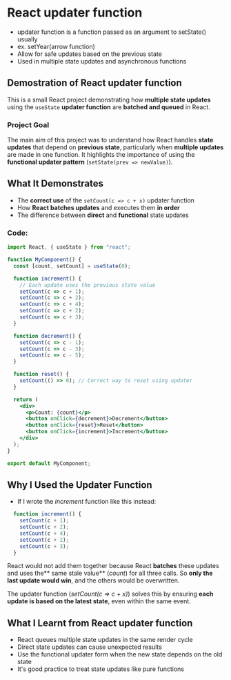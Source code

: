 # React updater function
- updater function is a function passed as an argument to setState() usually
- ex. setYear(arrow function)
- Allow for safe updates based on the previous state
- Used in multiple state updates and asynchronous functions

## Demostration of React updater function

This is a small React project demonstrating how **multiple state updates** using the `useState` **updater function** are **batched and queued** in React.

### Project Goal

The main aim of this project was to understand how React handles **state updates** that depend on **previous state**, particularly when **multiple updates** are made in one function. It highlights the importance of using the **functional updater pattern** (`setState(prev => newValue)`).

## What It Demonstrates

- The **correct use** of the `setCount(c => c + x)` updater function
- How **React batches updates** and executes them **in order**
- The difference between **direct** and **functional** state updates


### Code:

```jsx
import React, { useState } from "react";

function MyComponent() {
  const [count, setCount] = useState(0);

  function increment() {
    // Each update uses the previous state value
    setCount(c => c + 1);
    setCount(c => c + 2);
    setCount(c => c + 4);
    setCount(c => c + 2);
    setCount(c => c + 3);
  }

  function decrement() {
    setCount(c => c - 1);
    setCount(c => c - 3);
    setCount(c => c - 5);
  }

  function reset() {
    setCount(() => 0); // Correct way to reset using updater
  }

  return (
    <div>
      <p>Count: {count}</p>
      <button onClick={decrement}>Decrement</button>
      <button onClick={reset}>Reset</button>
      <button onClick={increment}>Increment</button>
    </div>
  );
}

export default MyComponent;
```

## Why I Used the Updater Function
- If I wrote the *increment* function like this instead:

```jsx
  function increment() {
    setCount(c + 1);
    setCount(c + 2);
    setCount(c + 4);
    setCount(c + 2);
    setCount(c + 3);
  }
```
React would not add them together because React **batches** these updates and uses the** same stale value** (*count*) for all three calls. So **only the last update would win**, and the others would be overwritten.

The updater function (*setCount(c => c + x)*) solves this by ensuring **each update is based on the latest state**, even within the same event.

## What I Learnt from React updater function
- React queues multiple state updates in the same render cycle
- Direct state updates can cause unexpected results
- Use the functional updater form when the new state depends on the old state
- It's good practice to treat state updates like pure functions